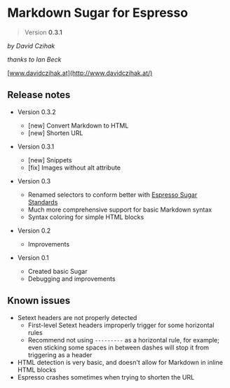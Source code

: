 # Markdown Sugar for Espresso

> Version __0.3.1__

_by David Czihak_

_thanks to Ian Beck_

[www.davidczihak.at](http://www.davidczihak.at/)

## Release notes

- Version 0.3.2
	- [new] Convert Markdown to HTML
	- [new] Shorten URL
- Version 0.3.1
	- [new] Snippets
	- [fix] Images without alt attribute
- Version 0.3
	- Renamed selectors to conform better with [Espresso Sugar Standards][1]
	- Much more comprehensive support for basic Markdown syntax
	- Syntax coloring for simple HTML blocks
- Version 0.2
	- Improvements
- Version 0.1
	- Created basic Sugar  
	- Debugging and improvements

   [1]: http://github.com/elliottcable/espresso-sugar-standard/

## Known issues

- Setext headers are not properly detected
	- First-level Setext headers improperly trigger for some horizontal rules
	- Recommend not using `---------` as a horizontal rule, for example; even sticking some spaces in between dashes will stop it from triggering as a header
- HTML detection is very basic, and doesn't allow for Markdown in inline HTML blocks
- Espresso crashes sometimes when trying to shorten the URL